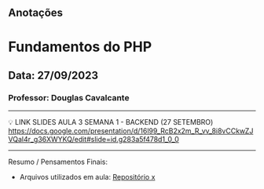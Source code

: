 ## Anotações

# Fundamentos do PHP

## Data: 27/09/2023

### Professor: Douglas Cavalcante

---

💡 LINK SLIDES AULA 3 SEMANA 1 - BACKEND (27 SETEMBRO)
https://docs.google.com/presentation/d/16l99_RcB2x2m_R_vv_8i8vCCkwZJVQal4r_g36XWYKQ/edit#slide=id.g283a5f478d1_0_0

---

Resumo / Pensamentos Finais:

- Arquivos utilizados em aula: [Repositório x]()
